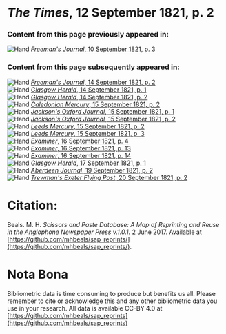 # *The Times*, 12 September 1821, p. 2  
  
### Content from this page previously appeared in:  
![Hand](http://scissorsandpaste.net/wp-content/uploads/2017/06/smallhandpointer.png) [*Freeman's Journal*, 10 September 1821, p. 3](https://mhbeals.github.io/sap_html/Freeman's-Journal/Freeman's-Journal-10-September-1821-p-3)  
  
### Content from this page subsequently appeared in:  
![Hand](http://scissorsandpaste.net/wp-content/uploads/2017/06/smallhandpointer.png) [*Freeman's Journal*, 14 September 1821, p. 2](https://mhbeals.github.io/sap_html/Freeman's-Journal/Freeman's-Journal-14-September-1821-p-2)  
![Hand](http://scissorsandpaste.net/wp-content/uploads/2017/06/smallhandpointer.png) [*Glasgow Herald*, 14 September 1821, p. 1](https://mhbeals.github.io/sap_html/Glasgow-Herald/Glasgow-Herald-14-September-1821-p-1)  
![Hand](http://scissorsandpaste.net/wp-content/uploads/2017/06/smallhandpointer.png) [*Glasgow Herald*, 14 September 1821, p. 2](https://mhbeals.github.io/sap_html/Glasgow-Herald/Glasgow-Herald-14-September-1821-p-2)  
![Hand](http://scissorsandpaste.net/wp-content/uploads/2017/06/smallhandpointer.png) [*Caledonian Mercury*, 15 September 1821, p. 2](https://mhbeals.github.io/sap_html/Caledonian-Mercury/Caledonian-Mercury-15-September-1821-p-2)  
![Hand](http://scissorsandpaste.net/wp-content/uploads/2017/06/smallhandpointer.png) [*Jackson's Oxford Journal*, 15 September 1821, p. 1](https://mhbeals.github.io/sap_html/Jackson's-Oxford-Journal/Jackson's-Oxford-Journal-15-September-1821-p-1)  
![Hand](http://scissorsandpaste.net/wp-content/uploads/2017/06/smallhandpointer.png) [*Jackson's Oxford Journal*, 15 September 1821, p. 2](https://mhbeals.github.io/sap_html/Jackson's-Oxford-Journal/Jackson's-Oxford-Journal-15-September-1821-p-2)  
![Hand](http://scissorsandpaste.net/wp-content/uploads/2017/06/smallhandpointer.png) [*Leeds Mercury*, 15 September 1821, p. 2](https://mhbeals.github.io/sap_html/Leeds-Mercury/Leeds-Mercury-15-September-1821-p-2)  
![Hand](http://scissorsandpaste.net/wp-content/uploads/2017/06/smallhandpointer.png) [*Leeds Mercury*, 15 September 1821, p. 3](https://mhbeals.github.io/sap_html/Leeds-Mercury/Leeds-Mercury-15-September-1821-p-3)  
![Hand](http://scissorsandpaste.net/wp-content/uploads/2017/06/smallhandpointer.png) [*Examiner*, 16 September 1821, p. 4](https://mhbeals.github.io/sap_html/Examiner/Examiner-16-September-1821-p-4)  
![Hand](http://scissorsandpaste.net/wp-content/uploads/2017/06/smallhandpointer.png) [*Examiner*, 16 September 1821, p. 13](https://mhbeals.github.io/sap_html/Examiner/Examiner-16-September-1821-p-13)  
![Hand](http://scissorsandpaste.net/wp-content/uploads/2017/06/smallhandpointer.png) [*Examiner*, 16 September 1821, p. 14](https://mhbeals.github.io/sap_html/Examiner/Examiner-16-September-1821-p-14)  
![Hand](http://scissorsandpaste.net/wp-content/uploads/2017/06/smallhandpointer.png) [*Glasgow Herald*, 17 September 1821, p. 1](https://mhbeals.github.io/sap_html/Glasgow-Herald/Glasgow-Herald-17-September-1821-p-1)  
![Hand](http://scissorsandpaste.net/wp-content/uploads/2017/06/smallhandpointer.png) [*Aberdeen Journal*, 19 September 1821, p. 2](https://mhbeals.github.io/sap_html/Aberdeen-Journal/Aberdeen-Journal-19-September-1821-p-2)  
![Hand](http://scissorsandpaste.net/wp-content/uploads/2017/06/smallhandpointer.png) [*Trewman's Exeter Flying Post*, 20 September 1821, p. 2](https://mhbeals.github.io/sap_html/Trewman's-Exeter-Flying-Post/Trewman's-Exeter-Flying-Post-20-September-1821-p-2)  


# Citation: 

Beals. M. H. *Scissors and Paste Database: A Map of Reprinting and Reuse in the Anglophone Newspaper Press v.1.0.1.* 2 June 2017. Available at [https://github.com/mhbeals/sap_reprints/](https://github.com/mhbeals/sap_reprints/). 

# Nota Bona

Bibliometric data is time consuming to produce but benefits us all. Please remember to cite or acknowledge this and any other bibliometric data you use in your research. All data is available CC-BY 4.0 at [https://github.com/mhbeals/sap_reprints](https://github.com/mhbeals/sap_reprints)